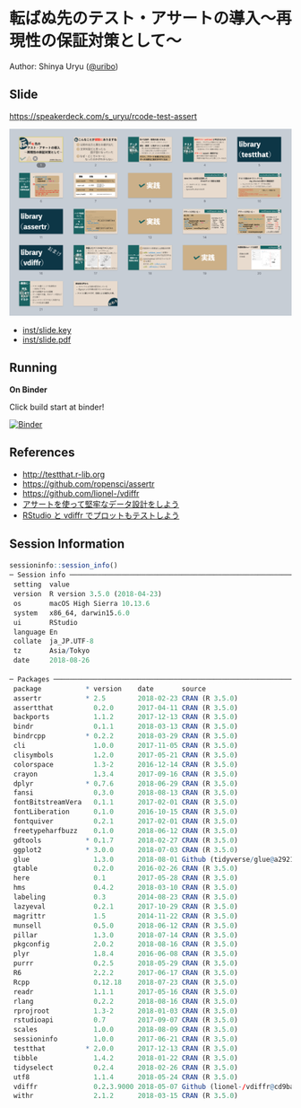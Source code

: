 転ばぬ先のテスト・アサートの導入〜再現性の保証対策として〜
================

Author: Shinya Uryu ([\@uribo](https://github.com/uribo))

## Slide

https://speakerdeck.com/s_uryu/rcode-test-assert

![](inst/slide_overview.png)

- [inst/slide.key](https://github.com/uribo/talk_180822_rcode-test-assert/blob/master/inst/slide.key)
- [inst/slide.pdf](https://github.com/uribo/talk_180822_rcode-test-assert/blob/master/inst/slide.pdf)

## Running

**On Binder**

Click build start at binder!

[![Binder](http://mybinder.org/badge.svg)](https://mybinder.org/v2/gh/uribo/talk_180822_rcode-test-assert/master)


## References

- http://testthat.r-lib.org
- https://github.com/ropensci/assertr
- https://github.com/lionel-/vdiffr
- [アサートを使って堅牢なデータ設計をしよう](https://uribo.hatenablog.com/entry/2016/03/19/110000)
- [RStudio と vdiffr でプロットもテストしよう](https://qiita.com/kozo2/items/62193e74ab2239e3a1be)

## Session Information

```r
sessioninfo::session_info()
─ Session info ────────────────────────────────────────────────────────────────────────
 setting  value                       
 version  R version 3.5.0 (2018-04-23)
 os       macOS High Sierra 10.13.6   
 system   x86_64, darwin15.6.0        
 ui       RStudio                     
 language En                          
 collate  ja_JP.UTF-8                 
 tz       Asia/Tokyo                  
 date     2018-08-26                  

─ Packages ────────────────────────────────────────────────────────────────────────────
 package           * version    date       source                         
 assertr           * 2.5        2018-02-23 CRAN (R 3.5.0)                 
 assertthat          0.2.0      2017-04-11 CRAN (R 3.5.0)                 
 backports           1.1.2      2017-12-13 CRAN (R 3.5.0)                 
 bindr               0.1.1      2018-03-13 CRAN (R 3.5.0)                 
 bindrcpp          * 0.2.2      2018-03-29 CRAN (R 3.5.0)                 
 cli                 1.0.0      2017-11-05 CRAN (R 3.5.0)                 
 clisymbols          1.2.0      2017-05-21 CRAN (R 3.5.0)                 
 colorspace          1.3-2      2016-12-14 CRAN (R 3.5.0)                 
 crayon              1.3.4      2017-09-16 CRAN (R 3.5.0)                 
 dplyr             * 0.7.6      2018-06-29 CRAN (R 3.5.0)                 
 fansi               0.3.0      2018-08-13 CRAN (R 3.5.0)                 
 fontBitstreamVera   0.1.1      2017-02-01 CRAN (R 3.5.0)                 
 fontLiberation      0.1.0      2016-10-15 CRAN (R 3.5.0)                 
 fontquiver          0.2.1      2017-02-01 CRAN (R 3.5.0)                 
 freetypeharfbuzz    0.1.0      2018-06-12 CRAN (R 3.5.0)                 
 gdtools           * 0.1.7      2018-02-27 CRAN (R 3.5.0)                 
 ggplot2           * 3.0.0      2018-07-03 CRAN (R 3.5.0)                 
 glue                1.3.0      2018-08-01 Github (tidyverse/glue@a292148)
 gtable              0.2.0      2016-02-26 CRAN (R 3.5.0)                 
 here                0.1        2017-05-28 CRAN (R 3.5.0)                 
 hms                 0.4.2      2018-03-10 CRAN (R 3.5.0)                 
 labeling            0.3        2014-08-23 CRAN (R 3.5.0)                 
 lazyeval            0.2.1      2017-10-29 CRAN (R 3.5.0)                 
 magrittr            1.5        2014-11-22 CRAN (R 3.5.0)                 
 munsell             0.5.0      2018-06-12 CRAN (R 3.5.0)                 
 pillar              1.3.0      2018-07-14 CRAN (R 3.5.0)                 
 pkgconfig           2.0.2      2018-08-16 CRAN (R 3.5.0)                 
 plyr                1.8.4      2016-06-08 CRAN (R 3.5.0)                 
 purrr               0.2.5      2018-05-29 CRAN (R 3.5.0)                 
 R6                  2.2.2      2017-06-17 CRAN (R 3.5.0)                 
 Rcpp                0.12.18    2018-07-23 CRAN (R 3.5.0)                 
 readr               1.1.1      2017-05-16 CRAN (R 3.5.0)                 
 rlang               0.2.2      2018-08-16 CRAN (R 3.5.0)                 
 rprojroot           1.3-2      2018-01-03 CRAN (R 3.5.0)                 
 rstudioapi          0.7        2017-09-07 CRAN (R 3.5.0)                 
 scales              1.0.0      2018-08-09 CRAN (R 3.5.0)                 
 sessioninfo         1.0.0      2017-06-21 CRAN (R 3.5.0)                 
 testthat          * 2.0.0      2017-12-13 CRAN (R 3.5.0)                 
 tibble              1.4.2      2018-01-22 CRAN (R 3.5.0)                 
 tidyselect          0.2.4      2018-02-26 CRAN (R 3.5.0)                 
 utf8                1.1.4      2018-05-24 CRAN (R 3.5.0)                 
 vdiffr              0.2.3.9000 2018-05-07 Github (lionel-/vdiffr@cd9ba84)
 withr               2.1.2      2018-03-15 CRAN (R 3.5.0)  
```



